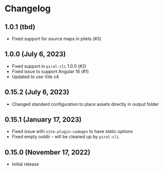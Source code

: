 # Changelog

## 1.0.1 (tbd)

- Fixed support for source maps in pilets (#3)

## 1.0.0 (July 6, 2023)

- Fixed support in `piral-cli` 1.0.0 (#2)
- Fixed issue to support Angular 16 (#1)
- Updated to use Vite v4

## 0.15.2 (July 6, 2023)

- Changed standard configuration to place assets directly in output folder

## 0.15.1 (January 17, 2023)

- Fixed issue with `vite-plugin-codegen` to have static options
- Fixed empty outdir - will be cleaned up by `piral-cli`

## 0.15.0 (November 17, 2022)

- Initial release
